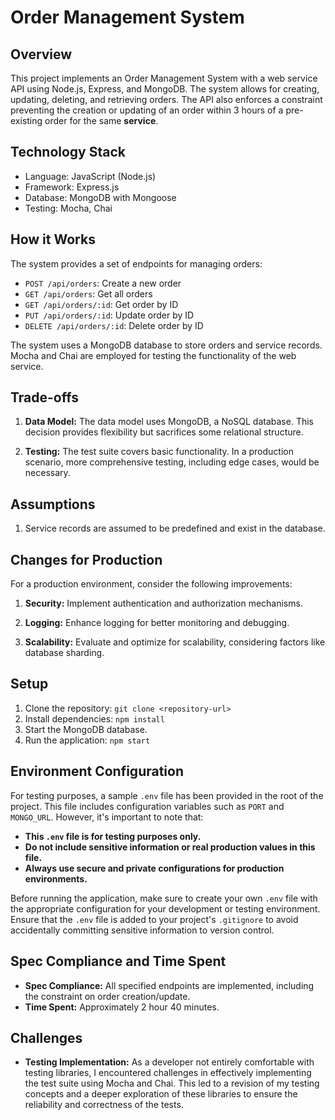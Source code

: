 # Order Management System

## Overview

This project implements an Order Management System with a web service API using Node.js, Express, and MongoDB. The system allows for creating, updating, deleting, and retrieving orders. The API also enforces a constraint preventing the creation or updating of an order within 3 hours of a pre-existing order for the same **service**.

## Technology Stack

- Language: JavaScript (Node.js)
- Framework: Express.js
- Database: MongoDB with Mongoose
- Testing: Mocha, Chai

## How it Works

The system provides a set of endpoints for managing orders:

- `POST /api/orders`: Create a new order
- `GET /api/orders`: Get all orders
- `GET /api/orders/:id`: Get order by ID
- `PUT /api/orders/:id`: Update order by ID
- `DELETE /api/orders/:id`: Delete order by ID

The system uses a MongoDB database to store orders and service records. Mocha and Chai are employed for testing the functionality of the web service.

## Trade-offs

1. **Data Model:** The data model uses MongoDB, a NoSQL database. This decision provides flexibility but sacrifices some relational structure.

2. **Testing:** The test suite covers basic functionality. In a production scenario, more comprehensive testing, including edge cases, would be necessary.

## Assumptions

1. Service records are assumed to be predefined and exist in the database.

## Changes for Production

For a production environment, consider the following improvements:

1. **Security:** Implement authentication and authorization mechanisms.

2. **Logging:** Enhance logging for better monitoring and debugging.

3. **Scalability:** Evaluate and optimize for scalability, considering factors like database sharding.

## Setup

1. Clone the repository: `git clone <repository-url>`
2. Install dependencies: `npm install`
3. Start the MongoDB database.
4. Run the application: `npm start`

## Environment Configuration

For testing purposes, a sample `.env` file has been provided in the root of the project. This file includes configuration variables such as `PORT` and `MONGO_URL`. However, it's important to note that:

- **This `.env` file is for testing purposes only.**
- **Do not include sensitive information or real production values in this file.**
- **Always use secure and private configurations for production environments.**

Before running the application, make sure to create your own `.env` file with the appropriate configuration for your development or testing environment. Ensure that the `.env` file is added to your project's `.gitignore` to avoid accidentally committing sensitive information to version control.



## Spec Compliance and Time Spent

- **Spec Compliance:** All specified endpoints are implemented, including the constraint on order creation/update.
- **Time Spent:** Approximately 2 hour 40 minutes.

## Challenges 
- **Testing Implementation:** As a developer not entirely comfortable with testing libraries, I encountered challenges in effectively implementing the test suite using Mocha and Chai. This led to a revision of my testing concepts and a deeper exploration of these libraries to ensure the reliability and correctness of the tests.

